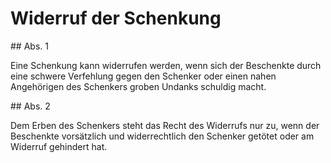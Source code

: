 # Widerruf der Schenkung



\#\# Abs. 1

 Eine Schenkung kann widerrufen werden, wenn sich der Beschenkte durch eine schwere Verfehlung gegen den Schenker oder einen nahen Angehörigen des Schenkers groben Undanks schuldig macht.

\#\# Abs. 2

 Dem Erben des Schenkers steht das Recht des Widerrufs nur zu, wenn der Beschenkte vorsätzlich und widerrechtlich den Schenker getötet oder am Widerruf gehindert hat. 

